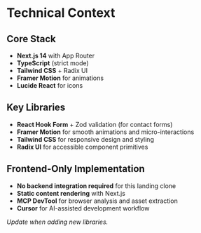 # Technical Context

## Core Stack
- **Next.js 14** with App Router
- **TypeScript** (strict mode)
- **Tailwind CSS** + Radix UI
- **Framer Motion** for animations
- **Lucide React** for icons

## Key Libraries
- **React Hook Form** + Zod validation (for contact forms)
- **Framer Motion** for smooth animations and micro-interactions
- **Tailwind CSS** for responsive design and styling
- **Radix UI** for accessible component primitives

## Frontend-Only Implementation
- **No backend integration required** for this landing clone
- **Static content rendering** with Next.js
- **MCP DevTool** for browser analysis and asset extraction
- **Cursor** for AI-assisted development workflow

*Update when adding new libraries.*
